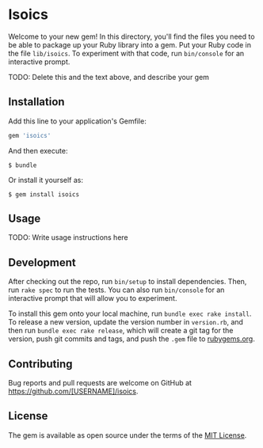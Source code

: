 # Isoics

Welcome to your new gem! In this directory, you'll find the files you need to be able to package up your Ruby library into a gem. Put your Ruby code in the file `lib/isoics`. To experiment with that code, run `bin/console` for an interactive prompt.

TODO: Delete this and the text above, and describe your gem

## Installation

Add this line to your application's Gemfile:

```ruby
gem 'isoics'
```

And then execute:

    $ bundle

Or install it yourself as:

    $ gem install isoics

## Usage

TODO: Write usage instructions here

## Development

After checking out the repo, run `bin/setup` to install dependencies. Then, run `rake spec` to run the tests. You can also run `bin/console` for an interactive prompt that will allow you to experiment.

To install this gem onto your local machine, run `bundle exec rake install`. To release a new version, update the version number in `version.rb`, and then run `bundle exec rake release`, which will create a git tag for the version, push git commits and tags, and push the `.gem` file to [rubygems.org](https://rubygems.org).

## Contributing

Bug reports and pull requests are welcome on GitHub at https://github.com/[USERNAME]/isoics.

## License

The gem is available as open source under the terms of the [MIT License](https://opensource.org/licenses/MIT).
